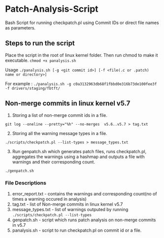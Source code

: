 # Patch-Analysis-Script
Bash Script for running checkpatch.pl using Commit IDs or direct file names as parameters.

## Steps to run the script
Place the script in the root of linux kernel folder.
Then run chmod to make it executable.
``` chmod +x panalysis.sh ```

Usage
``` ./panalysis.sh [-g <git commit id>] [-f <file(.c or .patch) name or directory>] ```
  
 For example :
 ``` ./panalysis.sh -g c0a3132963db68f1fbbd0e316b73de100fee3f -f drivers/staging/fbtft/ ```

## Non-merge commits in linux kernel v5.7

1. Storing a list of non-merge commit ids in a file.
```
git log --oneline --pretty="%h" --no-merges  v5.6..v5.7 > tag.txt
```
2. Storing all the warning message types in a file.
```
./scripts/checkpatch.pl --list-types > message_types.txt
```
3. Run genpatch.sh which generates patch files, runs checkpatch.pl, aggregates the warnings using a hashmap and outputs a file with warnings and their corresponding count. 
```
./genpatch.sh
```

### File Descriptions
1. error_report.txt     -         contains the warnings and corresponding count(no of times a warning occured in analysis)
2. tag.txt              -         list of Non-merge commits in linux kernel v5.7
3. message_types.txt    -         list of warnings outputed by running ```./scripts/checkpatch.pl --list-types```
4. genpatch.sh          -         script which runs patch analysis on non-merge commits in v5.7
5. panalysis.sh         -         script to run checkpatch.pl on commit id or a file.
